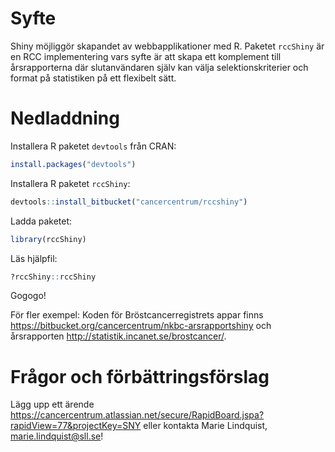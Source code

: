 Syfte
=====

Shiny möjliggör skapandet av webbapplikationer med R. Paketet `rccShiny` är en RCC implementering vars syfte är att skapa ett komplement till årsrapporterna där slutanvändaren själv kan välja selektionskriterier och format på statistiken på ett flexibelt sätt.

Nedladdning
===========

Installera R paketet `devtools` från CRAN:

``` r
install.packages("devtools")
```

Installera R paketet `rccShiny`:

``` r
devtools::install_bitbucket("cancercentrum/rccshiny")
```

Ladda paketet:

``` r
library(rccShiny) 
```

Läs hjälpfil:

``` r
?rccShiny::rccShiny
```

Gogogo!

För fler exempel: Koden för Bröstcancerregistrets appar finns <https://bitbucket.org/cancercentrum/nkbc-arsrapportshiny> och årsrapporten <http://statistik.incanet.se/brostcancer/>.

Frågor och förbättringsförslag
==============================

Lägg upp ett ärende <https://cancercentrum.atlassian.net/secure/RapidBoard.jspa?rapidView=77&projectKey=SNY> eller kontakta Marie Lindquist, <marie.lindquist@sll.se>!
